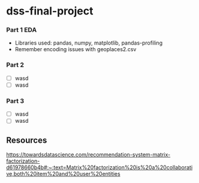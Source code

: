 # dss-final-project

### Part 1 EDA
- Libraries used: pandas, numpy, matplotlib, pandas-profiling
- Remember encoding issues with geoplaces2.csv
### Part 2 
- [ ] wasd
- [ ] wasd
### Part 3 
- [ ] wasd
- [ ] wasd

## Resources
https://towardsdatascience.com/recommendation-system-matrix-factorization-d61978660b4b#:~:text=Matrix%20factorization%20is%20a%20collaborative,both%20item%20and%20user%20entities
